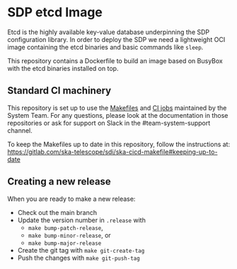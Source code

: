 # SDP etcd Image

Etcd is the highly available key-value database underpinning the SDP
configuration library. In order to deploy the SDP we need a lightweight OCI
image containing the etcd binaries and basic commands like `sleep`.

This repository contains a Dockerfile to build an image based on BusyBox with
the etcd binaries installed on top.


## Standard CI machinery

This repository is set up to use the
[Makefiles](https://gitlab.com/ska-telescope/sdi/ska-cicd-makefile) and [CI
jobs](https://gitlab.com/ska-telescope/templates-repository) maintained by the
System Team. For any questions, please look at the documentation in those
repositories or ask for support on Slack in the #team-system-support channel.

To keep the Makefiles up to date in this repository, follow the instructions
at: https://gitlab.com/ska-telescope/sdi/ska-cicd-makefile#keeping-up-to-date


## Creating a new release

When you are ready to make a new release:

  - Check out the main branch
  - Update the version number in `.release` with
    - `make bump-patch-release`,
    - `make bump-minor-release`, or
    - `make bump-major-release`
  - Create the git tag with `make git-create-tag`
  - Push the changes with `make git-push-tag`
